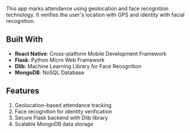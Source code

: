This app marks attendance using geolocation and face recognition technology. It verifies the user's location with GPS and identity with facial recognition.

## Built With
- **React Native**: Cross-platform Mobile Development Framework
- **Flask**: Python Micro Web Framework
- **Dlib**: Machine Learning Library for Face Recognition
- **MongoDB**: NoSQL Database

## Features
1. Geolocation-based attendance tracking
2. Face recognition for identity verification
3. Secure Flask backend with Dlib library
4. Scalable MongoDB data storage
